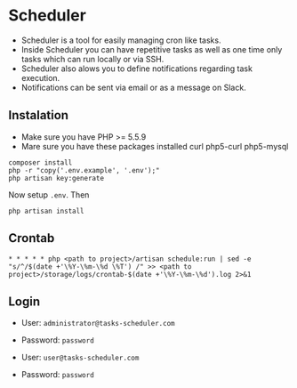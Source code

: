 # Scheduler

- Scheduler is a tool for easily managing cron like tasks.
- Inside Scheduler you can have repetitive tasks as well as one time only tasks which can run locally or via SSH.
- Scheduler also alows you to define notifications regarding task execution.
- Notifications can be sent via email or as a message on Slack.

## Instalation

- Make sure you have PHP >= 5.5.9
- Mare sure you have these packages installed curl php5-curl  php5-mysql

```
composer install
php -r "copy('.env.example', '.env');"
php artisan key:generate
```
Now setup ``.env``. Then
```
php artisan install
```

## Crontab
``* * * * * php <path to project>/artisan schedule:run | sed -e "s/^/$(date +'\%Y-\%m-\%d \%T') /" >> <path to project>/storage/logs/crontab-$(date +'\%Y-\%m-\%d').log 2>&1``

## Login

- User: ``administrator@tasks-scheduler.com``
- Password: ``password``

- User: ``user@tasks-scheduler.com``
- Password: ``password``
